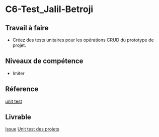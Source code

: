 # C6-Test_Jalil-Betroji

## Travail à faire

- Créez des tests unitaires pour les opérations CRUD du prototype de projet.

## Niveaux de compétence

- Imiter

## Réference

[unit test](https://jsdecena.medium.com/crud-unit-testing-in-laravel-5-ac286f592cfd)

## Livrable

[Issue](https://github.com/labs-web/prototype/issues/22)
[Unit test des projets](https://github.com/labs-web/prototype/blob/22-projets_backend-1/app/tests/Feature/GestionProjets/projetTest.php)